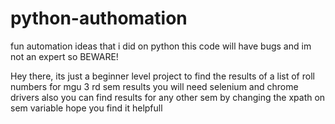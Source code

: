 # python-authomation
fun automation ideas that i did on python this code will have bugs and im not an expert so BEWARE!

Hey there, its just a beginner level project to find the results of a list of roll numbers for mgu 3 rd sem results
you will need selenium and chrome drivers also you can find results for any other sem by changing the xpath on sem variable
hope you find it helpfull
